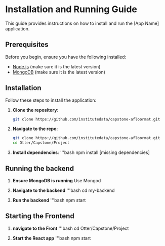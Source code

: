 # Installation and Running Guide

This guide provides instructions on how to install and run the [App Name] application.

## Prerequisites

Before you begin, ensure you have the following installed:
- [Node.js](https://nodejs.org/en/download/) (make sure it is the latest version)
- [MongoDB](https://www.mongodb.com/try/download/community) (make sure it is the latest version)

## Installation

Follow these steps to install the application:

1. **Clone the repository**:
   ```bash
   git clone https://github.com/institutedata/capstone-afloormat.git

2. **Navigate to the repo**:
   ```bash
   git clone https://github.com/institutedata/capstone-afloormat.git
   cd Otter/Capstone/Project

3. **Install dependencies**:
    '''bash
    npm install [missing dependencies]

## Running the backend

1. **Ensure MongoDB is running**
    Use Mongod

2. **Navigate to the backend**
    '''bash
    cd my-backend

3. **Run the backend**
    '''bash
    npm start

## Starting the Frontend

1. **navigate to the Front**
    '''bash
    cd Otter/Capstone/Project

2. **Start the React app**
    '''bash
    npm start



